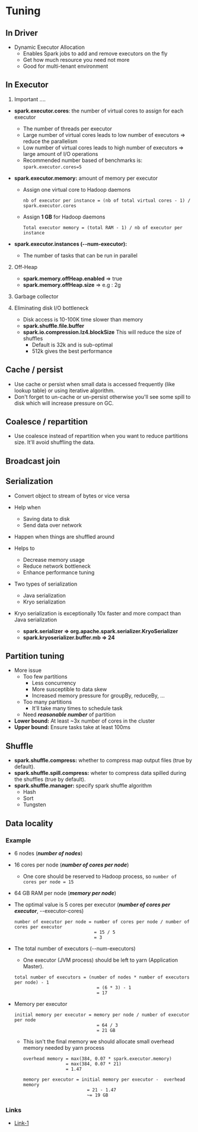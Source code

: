# Tuning

## In Driver

- Dynamic Executor Allocation
    - Enables Spark jobs to add and remove executors on the fly
    - Get how much resource you need not more 
    - Good for multi-tenant environment

## In Executor

1. Important ....

- **spark.executor.cores**: the number of virtual cores to assign for each executor
   - The number of threads per executor
   - Large number of virtual cores leads to low number of executors => reduce the parallelism 
   - Low number of virtual cores leads to high number of executors => large amount of I/O operations
   - Recommended number based of benchmarks is: ``spark.executor.cores=5``
    
- **spark.executor.memory:** amount of memory per executor
    - Assign one virtual core to Hadoop daemons
        
        ``nb of executor per instance = (nb of total virtual cores - 1) / spark.executor.cores``
    
    - Assign **1 GB** for Hadoop daemons
    
        ``Total executor memory = (total RAM - 1) / nb of executor per instance``

- **spark.executor.instances (--num-executor):**
    - The number of tasks that can be run in parallel 


2. Off-Heap
    - **spark.memory.offHeap.enabled** => true
    - **spark.memory.offHeap.size** => e.g : 2g
    
3. Garbage collector

4. Eliminating disk I/O bottleneck
    - Disk access is 10-100K time slower than memory
    - **spark.shuffle.file.buffer**
    - **spark.io.compression.lz4.blockSize** This will reduce the size of shuffles  
        - Default is 32k and is sub-optimal
        - 512k gives the best performance


## Cache / persist
- Use cache or persist when small data is accessed frequently (like lookup table) 
  or using iterative algorithm.
- Don't forget to un-cache or un-persist otherwise you'll see some spill to disk which will
  increase pressure on GC.

## Coalesce / repartition
- Use coalesce instead of repartition when you want to reduce partitions size. It'll avoid
  shuffling the data. 

## Broadcast join

## Serialization

- Convert object to stream of bytes or vice versa
- Help when
    - Saving data to disk
    - Send data over network
- Happen when things are shuffled around
- Helps to
    - Decrease memory usage
    - Reduce network bottleneck
    - Enhance performance tuning

- Two types of serialization
    - Java serialization
    - Kryo serialization
    
- Kryo serialization is exceptionally 10x faster and more compact than Java serialization
    
    - **spark.serializer => org.apache.spark.serializer.KryoSerializer**
    - **spark.kryoserializer.buffer.mb => 24**


## Partition tuning 
- More issue    
    - Too few partitions
        - Less concurrency
        - More susceptible to data skew
        - Increased memory pressure for groupBy, reduceBy, ...
    - Too many partitions
        - It'll take many times to schedule task
    - Need ***reasonable number*** of partition
- **Lower bound:**  At least ~3x number of cores in the cluster
- **Upper bound:** Ensure tasks take at least 100ms


## Shuffle

- **spark.shuffle.compress:** whether to compress map output files (true by default).
- **spark.shuffle.spill.compress:** wheter to compress data spilled during the shuffles (true by default).
- **spark.shuffle.manager:** specify spark shuffle algorithm
    - Hash
    - Sort
    - Tungsten
    
## Data locality 


### Example

- 6 nodes (***number of nodes***) 
- 16 cores per node (***number of cores per node***)
  - One core should be reserved to Hadoop process, so ``number of cores per node = 15``
- 64 GB RAM per node (***memory per node***)
- The optimal value is 5 cores per executor (***number of cores per executor***, --executor-cores)

    ```
   number of executor per node = number of cores per node / number of cores per executor 
                                  = 15 / 5 
                                  = 3                           
   ```

- The total number of executors (--num-executors)
    - One executor (JVM process) should be left to yarn (Application Master).
    
   ```
   total number of executors = (number of nodes * number of executors per node) - 1 
                                  = (6 * 3) - 1 
                                  = 17                           
   ```
- Memory per executor
  
   ```
   initial memory per executor = memory per node / number of executor per node 
                                  = 64 / 3
                                  = 21 GB                           
   ```
  - This isn't the final memory we should allocate small overhead memory needed by yarn process 
    
    ```
    overhead memory = max(384, 0.07 * spark.executor.memory)
                    = max(384, 0.07 * 21)
                    = 1.47
    ```
    
    ``` 
    memory per executor = initial memory per executor -  overhead memory
                            = 21 - 1.47
                            ~= 19 GB
    ```
    
### Links 
- [Link-1](https://aws.amazon.com/fr/blogs/big-data/best-practices-for-successfully-managing-memory-for-apache-spark-applications-on-amazon-emr/) 
